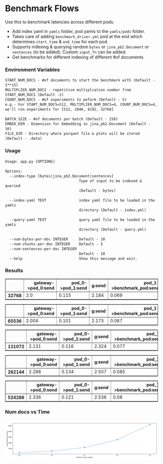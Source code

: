 <h1> Benchmark Flows </h1>

Use this to benchmark latencies across different pods.
- Add index yaml in `yamls` folder, pod yamls to the `yamls/pods` folder.
- Takes care of adding `benchmark_driver.yml` pod at the end which determines `start_time` & `end_time` for each pod.
- Supports indexing & querying random `bytes` or `jina_pb2.Document` or `sentences` (to be added). Custom `input_fn` can be added.
- Get benchmarks for different indexing of different #of documents.



<h3> Environment Variables </h3>


```
START_NUM_DOCS - #of documents to start the benchmark with (Default - 2**15)
MULTIPLIER_NUM_DOCS - repetitive multiplcation number from START_NUM_DOCS (Default -2)
COUNT_NUM_DOCS - #of experiments to peform (Default - 5)
e.g.- For START_NUM_DOCS=512, MULTIPLIER_NUM_DOCS=4, COUNT_NUM_DOCS=4, we'll run experiments for [512, 2048, 8192, 32768]

BATCH_SIZE - #of documents per batch (Default - 256)
EMBED_DIM - Dimension for Embedding in jina_pb2.Document (Default - 16)
FILE_DIR - Directory where parquet file & plots will be stored (Default - .data)
```
<h3> Usage </h3>

```
Usage: app.py [OPTIONS]

Options:
  --index-type [bytes|jina_pb2.Document|sentences]
                                  Type of input to be indexed & queried
                                  (Default - bytes)

  --index-yaml TEXT               index yaml file to be loaded in the yamls
                                  directory (Default - index.yml)

  --query-yaml TEXT               query yaml file to be loaded in the yamls
                                  directory (Default - query.yml)

  --num-bytes-per-doc INTEGER     Default - 10
  --num-chunks-per-doc INTEGER    Default - 5
  --num-sentences-per-doc INTEGER
                                  Default - 10
  --help                          Show this message and exit.
```

<h3>Results</h3>


<table border="1" class="dataframe">
  <thead>
    <tr style="text-align: right;">
      <th></th>
      <th>gateway-&gt;pod_0:send</th>
      <th>pod_0-&gt;pod_1:send</th>
      <th>g:send</th>
      <th>pod_1-&gt;benchmark_pod:send</th>
      <th>g:recv</th>
    </tr>
  </thead>
  <tbody>
    <tr>
      <th>32768</th>
      <td>2.0</td>
      <td>0.115</td>
      <td>2.184</td>
      <td>0.069</td>
      <td>0.183</td>
    </tr>
  </tbody>
</table><table border="1" class="dataframe">
  <thead>
    <tr style="text-align: right;">
      <th></th>
      <th>gateway-&gt;pod_0:send</th>
      <th>pod_0-&gt;pod_1:send</th>
      <th>g:send</th>
      <th>pod_1-&gt;benchmark_pod:send</th>
      <th>g:recv</th>
    </tr>
  </thead>
  <tbody>
    <tr>
      <th>65536</th>
      <td>2.004</td>
      <td>0.101</td>
      <td>2.173</td>
      <td>0.067</td>
      <td>0.168</td>
    </tr>
  </tbody>
</table><table border="1" class="dataframe">
  <thead>
    <tr style="text-align: right;">
      <th></th>
      <th>gateway-&gt;pod_0:send</th>
      <th>pod_0-&gt;pod_1:send</th>
      <th>g:send</th>
      <th>pod_1-&gt;benchmark_pod:send</th>
      <th>g:recv</th>
    </tr>
  </thead>
  <tbody>
    <tr>
      <th>131072</th>
      <td>2.131</td>
      <td>0.116</td>
      <td>2.324</td>
      <td>0.077</td>
      <td>0.192</td>
    </tr>
  </tbody>
</table><table border="1" class="dataframe">
  <thead>
    <tr style="text-align: right;">
      <th></th>
      <th>gateway-&gt;pod_0:send</th>
      <th>pod_0-&gt;pod_1:send</th>
      <th>g:send</th>
      <th>pod_1-&gt;benchmark_pod:send</th>
      <th>g:recv</th>
    </tr>
  </thead>
  <tbody>
    <tr>
      <th>262144</th>
      <td>2.288</td>
      <td>0.134</td>
      <td>2.507</td>
      <td>0.085</td>
      <td>0.218</td>
    </tr>
  </tbody>
</table><table border="1" class="dataframe">
  <thead>
    <tr style="text-align: right;">
      <th></th>
      <th>gateway-&gt;pod_0:send</th>
      <th>pod_0-&gt;pod_1:send</th>
      <th>g:send</th>
      <th>pod_1-&gt;benchmark_pod:send</th>
      <th>g:recv</th>
    </tr>
  </thead>
  <tbody>
    <tr>
      <th>524288</th>
      <td>2.336</td>
      <td>0.121</td>
      <td>2.536</td>
      <td>0.08</td>
      <td>0.2</td>
    </tr>
  </tbody>
</table>


<h3>Num docs vs Time<h3>

![Num docs vs Time](.data/num-docs-vs-time-5ba370d04b.svg)